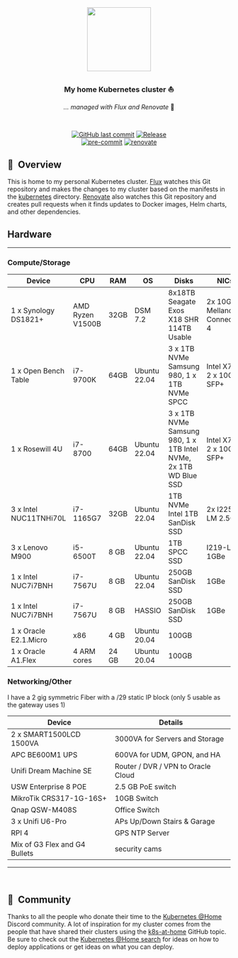 <div align="center">

<img src="https://camo.githubusercontent.com/5b298bf6b0596795602bd771c5bddbb963e83e0f/68747470733a2f2f692e696d6775722e636f6d2f7031527a586a512e706e67" align="center" width="144px" height="144px"/>

### My home Kubernetes cluster :sailboat:

_... managed with Flux and Renovate_ :robot:

</div>

<br/>

<div align="center">

[![GitHub last commit](https://img.shields.io/github/last-commit/madbuda/k3s-home?color=purple&style=for-the-badge)](https://github.com/madbuda/k3s-home/commits/main 'Commit History')
[![Release](https://img.shields.io/github/v/release/madbuda/k3s-home?style=for-the-badge)](https://github.com/madbuda/k3s-home/releases 'Repo releases')\
[![pre-commit](https://img.shields.io/badge/pre--commit-enabled-brightgreen?logo=pre-commit&logoColor=white&style=for-the-badge)](https://github.com/pre-commit/pre-commit)
[![renovate](https://img.shields.io/badge/renovate-enabled-brightgreen?style=for-the-badge&logo=renovatebot&logoColor=white)](https://github.com/renovatebot/renovate)
</div>


## :book:&nbsp; Overview

This is home to my personal Kubernetes cluster. [Flux](https://github.com/fluxcd/flux2) watches this Git repository and makes the changes to my cluster based on the manifests in the [kubernetes](./kubernetes/) directory. [Renovate](https://github.com/renovatebot/renovate) also watches this Git repository and creates pull requests when it finds updates to Docker images, Helm charts, and other dependencies.

## Hardware
---
### Compute/Storage

| Device                                        | CPU          | RAM   | OS           | Disks                                                            | NICs                          |
|-----------------------------------------------|--------------|-------|--------------|------------------------------------------------------------------|-------------------------------|
| 1 x Synology DS1821+  | AMD Ryzen V1500B  | 32GB   | DSM 7.2          | 8x18TB Seagate Exos X18 SHR 114TB Usable           | 2x 10GB Mellanox ConnectX-4             |
| 1 x Open Bench Table            | i7-9700K | 64GB | Ubuntu 22.04 | 3 x 1TB NVMe Samsung 980, 1 x 1TB NVMe SPCC | Intel X710 2 x 10GB SFP+      |
| 1 x Rosewill 4U         | i7-8700 | 64GB | Ubuntu 22.04 | 3 x 1TB NVMe Samsung 980, 1 x 1TB Intel NVMe, 2x 1TB WD Blue SSD | Intel X710 2 x 10GB SFP+
| 3 x Intel NUC11TNHi70L                           | i7-1165G7    | 32GB  | Ubuntu 22.04  | 1TB NVMe Intel 1TB SanDisk SSD   | 2x I225-LM 2.5GBe |
| 3 x Lenovo M900                   | i5-6500T     | 8 GB | Ubuntu 22.04  | 1TB SPCC SSD                         |  I219-LM 1GBe  |
| 1 x Intel NUC7i7BNH                    | i7-7567U     | 8 GB | Ubuntu 22.04  | 250GB SanDisk SSD                         |  1GBe  |
| 1 x Intel NUC7i7BNH                    | i7-7567U     | 8 GB | HASSIO  | 250GB SanDisk SSD                         |  1GBe  |
| 1 x Oracle E2.1.Micro                    | x86     | 4 GB | Ubuntu 20.04   | 100GB                         |    |
| 1 x Oracle A1.Flex                    | 4 ARM cores     | 24 GB | Ubuntu 20.04   | 100GB                         |    |



### Networking/Other

I have a 2 gig symmetric Fiber with a /29 static IP block (only 5 usable as the gateway uses 1)

| Device                                      | Details                        |
|---------------------------------------------|--------------------------------|
| 2 x SMART1500LCD 1500VA                     | 3000VA for Servers and Storage |
| APC BE600M1 UPS                             | 600VA for UDM, GPON, and HA    |
| Unifi Dream Machine SE                      | Router / DVR / VPN to Oracle Cloud |
| USW Enterprise 8 POE                        | 2.5 GB PoE switch              |
| MikroTik CRS317-1G-16S+                     | 10GB Switch                    |
| Qnap QSW-M408S                              | Office Switch                  |
| 3 x Unifi U6-Pro                            | APs Up/Down Stairs & Garage    |
| RPI 4                                       | GPS NTP Server                 |
| Mix of G3 Flex and G4 Bullets               | security cams                  |
---

<br/>



## :handshake:&nbsp; Community

Thanks to all the people who donate their time to the [Kubernetes @Home](https://discord.gg/k8s-at-home) Discord community. A lot of inspiration for my cluster comes from the people that have shared their clusters using the [k8s-at-home](https://github.com/topics/k8s-at-home) GitHub topic. Be sure to check out the [Kubernetes @Home search](https://nanne.dev/k8s-at-home-search/) for ideas on how to deploy applications or get ideas on what you can deploy.
